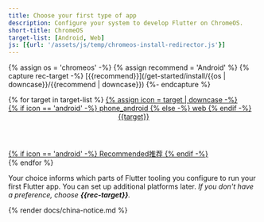 ```yaml
---
title: Choose your first type of app
description: Configure your system to develop Flutter on ChromeOS.
short-title: ChromeOS
target-list: [Android, Web]
js: [{url: '/assets/js/temp/chromeos-install-redirector.js'}]
---
```


{% assign os = 'chromeos' -%}
{% assign recommend = 'Android' %}
{% capture rec-target -%}
[{{recommend}}](/get-started/install/{{os | downcase}}/{{recommend | downcase}})
{%- endcapture %}

<div class="card-grid narrow">
{% for target in target-list %}
  <a class="card outlined-card install-card card-chromeos" id="install-{{os | remove: ' ' | downcase}}" href="/get-started/install/{{os | remove: ' ' | downcase}}/{{target | downcase}}">
    {% assign icon = target | downcase -%}
    <div class="card-leading">
      {% if icon == 'android' -%}
        <span class="material-symbols" aria-hidden="true">phone_android</span>
      {% else -%}
        <span class="material-symbols" aria-hidden="true">web</span>
      {% endif -%}
    </div>
    <div class="card-header text-center">
      <header class="card-title">{{target}}</header>
      {% if icon == 'android' -%}
        <span class="card-subtitle"><t>Recommended</t><t>推荐</t></span>
      {% endif -%}
    </div>
  </a>
{% endfor %}
</div>

Your choice informs which parts of Flutter tooling you configure
to run your first Flutter app.
You can set up additional platforms later.
_If you don't have a preference, choose **{{rec-target}}**._

{% render docs/china-notice.md %}
